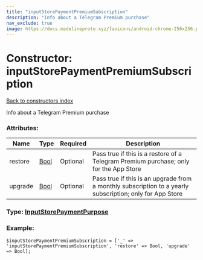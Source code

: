 ```yaml
---
title: "inputStorePaymentPremiumSubscription"
description: "Info about a Telegram Premium purchase"
nav_exclude: true
image: https://docs.madelineproto.xyz/favicons/android-chrome-256x256.png
---
```

# Constructor: inputStorePaymentPremiumSubscription  
[Back to constructors index](/API_docs/constructors/index.html)



Info about a Telegram Premium purchase

### Attributes:

| Name     |    Type       | Required | Description |
|----------|---------------|----------|-------------|
|restore|[Bool](/API_docs/types/Bool.html) | Optional|Pass true if this is a restore of a Telegram Premium purchase; only for the App Store|
|upgrade|[Bool](/API_docs/types/Bool.html) | Optional|Pass true if this is an upgrade from a monthly subscription to a yearly subscription; only for App Store|



### Type: [InputStorePaymentPurpose](/API_docs/types/InputStorePaymentPurpose.html)


### Example:

```
$inputStorePaymentPremiumSubscription = ['_' => 'inputStorePaymentPremiumSubscription', 'restore' => Bool, 'upgrade' => Bool];
```  
